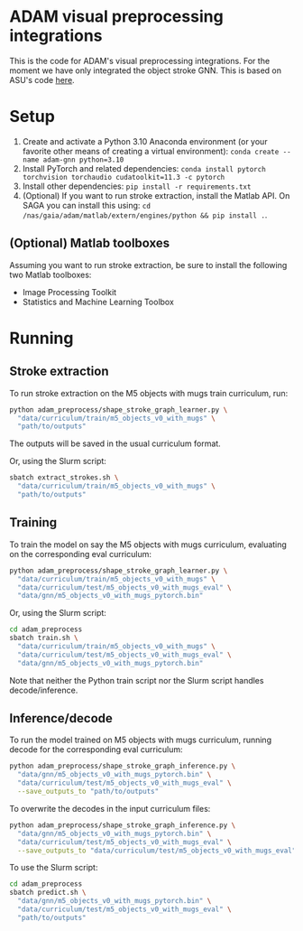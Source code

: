 # ADAM visual preprocessing integrations
This is the code for ADAM's visual preprocessing integrations. For the moment we have only integrated the object stroke GNN. This is based on ASU's code [here][asu_gnn].

[asu_gnn]: https://github.com/ASU-APG/adam-stage/tree/main/processing

# Setup
1. Create and activate a Python 3.10 Anaconda environment (or your favorite other means of creating a virtual environment): `conda create --name adam-gnn python=3.10`
2. Install PyTorch and related dependencies: `conda install pytorch torchvision torchaudio cudatoolkit=11.3 -c pytorch`
3. Install other dependencies: `pip install -r requirements.txt`
4. (Optional) If you want to run stroke extraction, install the Matlab API. On SAGA you can install this using: `cd /nas/gaia/adam/matlab/extern/engines/python && pip install .`.

## (Optional) Matlab toolboxes
Assuming you want to run stroke extraction, be sure to install the following two Matlab toolboxes:

- Image Processing Toolkit
- Statistics and Machine Learning Toolbox

# Running
## Stroke extraction
To run stroke extraction on the M5 objects with mugs train curriculum, run:

```bash
python adam_preprocess/shape_stroke_graph_learner.py \
  "data/curriculum/train/m5_objects_v0_with_mugs" \
  "path/to/outputs"
```

The outputs will be saved in the usual curriculum format.

Or, using the Slurm script:

```bash
sbatch extract_strokes.sh \
  "data/curriculum/train/m5_objects_v0_with_mugs" \
  "path/to/outputs"
```

## Training
To train the model on say the M5 objects with mugs curriculum, evaluating on the corresponding eval curriculum:

```bash
python adam_preprocess/shape_stroke_graph_learner.py \
  "data/curriculum/train/m5_objects_v0_with_mugs" \
  "data/curriculum/test/m5_objects_v0_with_mugs_eval" \
  "data/gnn/m5_objects_v0_with_mugs_pytorch.bin"
```

Or, using the Slurm script:

```bash
cd adam_preprocess
sbatch train.sh \
  "data/curriculum/train/m5_objects_v0_with_mugs" \
  "data/curriculum/test/m5_objects_v0_with_mugs_eval" \
  "data/gnn/m5_objects_v0_with_mugs_pytorch.bin"
```

Note that neither the Python train script nor the Slurm script handles decode/inference.

## Inference/decode
To run the model trained on M5 objects with mugs curriculum, running decode for the corresponding eval curriculum:

```bash
python adam_preprocess/shape_stroke_graph_inference.py \
  "data/gnn/m5_objects_v0_with_mugs_pytorch.bin" \
  "data/curriculum/test/m5_objects_v0_with_mugs_eval" \
  --save_outputs_to "path/to/outputs"
```

To overwrite the decodes in the input curriculum files:

```bash
python adam_preprocess/shape_stroke_graph_inference.py \
  "data/gnn/m5_objects_v0_with_mugs_pytorch.bin" \
  "data/curriculum/test/m5_objects_v0_with_mugs_eval" \
  --save_outputs_to "data/curriculum/test/m5_objects_v0_with_mugs_eval"
```

To use the Slurm script:

```bash
cd adam_preprocess
sbatch predict.sh \
  "data/gnn/m5_objects_v0_with_mugs_pytorch.bin" \
  "data/curriculum/test/m5_objects_v0_with_mugs_eval" \
  "path/to/outputs"
```
